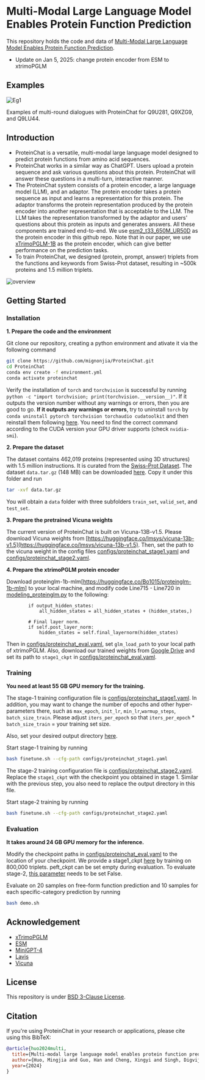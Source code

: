 # Multi-Modal Large Language Model Enables Protein Function Prediction

This repository holds the code and data of [Multi-Modal Large Language Model Enables Protein Function Prediction](https://www.biorxiv.org/content/10.1101/2024.08.19.608729v1).

* Update on Jan 5, 2025: change protein encoder from ESM to xtrimoPGLM

## Examples

![Eg1](fig/example.png) 

Examples of multi-round dialogues with ProteinChat for Q9U281, Q9XZG9, and Q9LU44.

## Introduction
- ProteinChat is a versatile, multi-modal large language model designed to predict protein functions from amino acid sequences.
- ProteinChat works in a similar way as ChatGPT. Users upload a protein sequence and ask various questions about this protein. ProteinChat will answer these questions in a multi-turn, interactive manner. 
- The ProteinChat system consists of a protein encoder, a large language model (LLM), and an adaptor. The protein encoder takes a protein sequence as input and learns a representation for this protein. The adaptor transforms the protein representation produced by the protein encoder into another representation that is acceptable to the LLM. The LLM takes the representation transformed by the adaptor and users' questions about this protein as inputs and generates answers. All these components are trained end-to-end. We use [esm2_t33_650M_UR50D](https://github.com/facebookresearch/esm) as the protein encoder in this github repo. Note that in our paper, we use [xTrimoPGLM-1B](https://arxiv.org/abs/2401.06199) as the protein encoder, which can give better performance on the prediction tasks.
- To train ProteinChat, we designed (protein, prompt, answer) triplets from the functions and keywords from Swiss-Prot dataset, resulting in ~500k proteins and 1.5 million triplets.

![overview](fig/workflow.png)


## Getting Started
### Installation

**1. Prepare the code and the environment**

Git clone our repository, creating a python environment and ativate it via the following command

```bash
git clone https://github.com/mignonjia/ProteinChat.git
cd ProteinChat
conda env create -f environment.yml
conda activate proteinchat
```

Verify the installation of `torch` and `torchvision` is successful by running `python -c "import torchvision; print(torchvision.__version__)"`. If it outputs the version number without any warnings or errors, then you are good to go. __If it outputs any warnings or errors__, try to uninstall `torch` by `conda uninstall pytorch torchvision torchaudio cudatoolkit` and then reinstall them following [here](https://pytorch.org/get-started/previous-versions/#v1121). You need to find the correct command according to the CUDA version your GPU driver supports (check `nvidia-smi`). 

**2. Prepare the dataset**

The dataset contains 462,019 proteins (represented using 3D structures) with 1.5 million instructions. It is curated from the [Swiss-Prot Dataset](https://www.uniprot.org/uniprotkb?query=*&facets=reviewed%3Atrue). 
The dataset `data.tar.gz` (148 MB) can be downloaded [here](https://drive.google.com/file/d/1n5Ant3S5QE0Yx-DznRa3lannFanc1WB7/view?usp=sharing). Copy it under this folder and run 
```bash
tar -xvf data.tar.gz
```
You will obtain a `data` folder with three subfolders `train_set`, `valid_set`, and `test_set`.

**3. Prepare the pretrained Vicuna weights**

The current version of ProteinChat is built on Vicuna-13B-v1.5.
Please download Vicuna weights from [https://huggingface.co/lmsys/vicuna-13b-v1.5](https://huggingface.co/lmsys/vicuna-13b-v1.5).
Then, set the path to the vicuna weight in the config files 
[configs/proteinchat_stage1.yaml](configs/proteinchat_stage1.yaml#L15) and [configs/proteinchat_stage2.yaml](configs/proteinchat_stage2.yaml#L15).

**4. Prepare the xtrimoPGLM protein encoder**

Download proteinglm-1b-mlm[https://huggingface.co/Bo1015/proteinglm-1b-mlm] to your local machine, and modify code Line715 - Line720 in [modeling_proteinglm.py](https://huggingface.co/Bo1015/proteinglm-1b-mlm/blob/main/modeling_proteinglm.py) to the following:
```
        if output_hidden_states:
            all_hidden_states = all_hidden_states + (hidden_states,)

        # Final layer norm.
        if self.post_layer_norm:
            hidden_states = self.final_layernorm(hidden_states)
```

Then in [configs/proteinchat_eval.yaml](configs/proteinchat_eval.yaml#L18), set `glm_load_path` to your local path of xtrimoPGLM.
Also, download our trained weights from [Google Drive](https://drive.google.com/file/d/1H-POt4e5Q5fYF59ZwfSdAJyuQiJ2rtJl/view?usp=sharing) and set its path to `stage1_ckpt` in [configs/proteinchat_eval.yaml](configs/proteinchat_eval.yaml#L19).

### Training
**You need at least 55 GB GPU memory for the training.** 

The stage-1 training configuration file is [configs/proteinchat_stage1.yaml](configs/proteinchat_stage1.yaml). In addition, you may want to change the number of epochs and other hyper-parameters there, such as `max_epoch`, `init_lr`, `min_lr`,`warmup_steps`, `batch_size_train`. Please adjust `iters_per_epoch` so that `iters_per_epoch` * `batch_size_train` = your training set size. 

Also, set your desired output directory [here](configs/proteinchat_stage1.yaml#52).

Start stage-1 training by running 
```bash
bash finetune.sh --cfg-path configs/proteinchat_stage1.yaml
``` 

The stage-2 training configuration file is [configs/proteinchat_stage2.yaml](configs/proteinchat_stage2.yaml). Replace the `stage1_ckpt` with the checkpoint you obtained in stage 1. Similar with the previous step, you also need to replace the output directory in this file.

Start stage-2 training by running 
```bash
bash finetune.sh --cfg-path configs/proteinchat_stage2.yaml
``` 

### Evaluation

**It takes around 24 GB GPU memory for the inference.**

Modify the checkpoint paths in [configs/proteinchat_eval.yaml](configs/proteinchat_eval.yaml) to the location of your checkpoint.
We provide a stage1_ckpt [here](https://drive.google.com/file/d/1JSNiZft9TFS5jY5M2R_zQreG3ySP2NpA/view?usp=sharing) by training on 800,000 triplets. peft_ckpt can be set empty during evaluation.
To evaluate stage-2, [this parameter](configs/proteinchat_eval.yaml#L6) needs to be set False.

Evaluate on 20 samples on free-form function prediction and 10 samples for each specific-category prediction by running 
```bash
bash demo.sh
``` 


## Acknowledgement

+ [xTrimoPGLM](https://arxiv.org/abs/2401.06199)
+ [ESM](https://github.com/facebookresearch/esm)
+ [MiniGPT-4](https://minigpt-4.github.io/) 
+ [Lavis](https://github.com/salesforce/LAVIS)
+ [Vicuna](https://github.com/lm-sys/FastChat)


## License
This repository is under [BSD 3-Clause License](LICENSE.md).


## Citation

If you're using ProteinChat in your research or applications, please cite using this BibTeX:
```bibtex
@article{huo2024multi,
  title={Multi-modal large language model enables protein function prediction},
  author={Huo, Mingjia and Guo, Han and Cheng, Xingyi and Singh, Digvijay and Rahmani, Hamidreza and Li, Shen and Gerlof, Philipp and Ideker, Trey and Grotjahn, Danielle A and Villa, Elizabeth and Song, Le and Xie, Pengtao},
  year={2024}
}
```